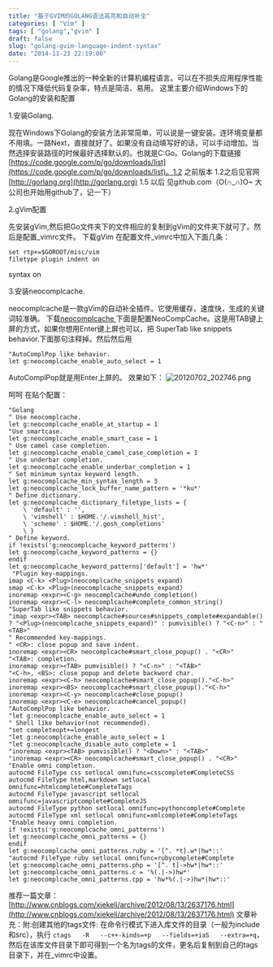```yaml
---
title: "基于GVIM的GOLANG语法高亮和自动补全"
categories: [ "Vim" ]
tags: [ "golang","gvim" ]
draft: false
slug: "golang-gvim-language-indent-syntax"
date: "2014-11-23 22:19:00"
---
```


Golang是Google推出的一种全新的计算机编程语言。可以在不损失应用程序性能的情况下降低代码复杂率，特点是简洁、易用。
这里主要介绍Windows下的Golang的安装和配置

1.安装Golang.


<!--more-->


现在Windows下Golang的安装方法非常简单，可以说是一键安装。连环境变量都不用填。一路Next，直接就好了。如果没有自动填写好的话，可以手动增加。当然选择安装路径的时候最好选择默认的。也就是C:Go。Golang的下载链接[https://code.google.com/p/go/downloads/list](https://code.google.com/p/go/downloads/list)。1.2 之前版本
1.2之后见官网 [http://gorlang.org](http://gorlang.org)
1.5 以后 见github.com（O(∩_∩)O~ 大公司也开始用github了，记一下）

2.gVim配置

先安装gVim,然后把Go文件夹下的文件相应的复制到gVim的文件夹下就可了。然后是配置_vimrc文件。
下载gVim
在配置文件_vimrc中加入下面几条：

    set rtp+=$GOROOT/misc/vim
    filetype plugin indent on

syntax on

3.安装neocomplcache.

neocomplcache是一款gVim的自动补全插件。它使用缓存，速度快，生成的关键词较准确。
下载[neocomplcache ](http://www.vim.org/scripts/download_script.php?src_id=20093)
下面是配置NeoCompCache。这是用TAB键上屏的方式，如果你想用Enter键上屏也可以，把   SuperTab like snippets behavior.下面那句注释掉。然后然后用

    "AutoComplPop like behavior.
    let g:neocomplcache_enable_auto_select = 1

AutoComplPop就是用Enter上屏的。
效果如下：
![20120702_202746.png][1]

 呵呵 在贴个配置：

    "Golang
    " Use neocomplcache.
    let g:neocomplcache_enable_at_startup = 1
    "Use smartcase.
    let g:neocomplcache_enable_smart_case = 1
    " Use camel case completion.
    let g:neocomplcache_enable_camel_case_completion = 1
    " Use underbar completion.
    let g:neocomplcache_enable_underbar_completion = 1
    " Set minimum syntax keyword length.
    let g:neocomplcache_min_syntax_length = 3
    let g:neocomplcache_lock_buffer_name_pattern = '*ku*'
    " Define dictionary. 
    let g:neocomplcache_dictionary_filetype_lists = { 
        \ 'default' : '', 
        \ 'vimshell' : $HOME.'/.vimshell_hist', 
        \ 'scheme' : $HOME.'/.gosh_completions' 
        \ } 
    " Define keyword.
    if !exists('g:neocomplcache_keyword_patterns')
    let g:neocomplcache_keyword_patterns = {}
    endif
    let g:neocomplcache_keyword_patterns['default'] = 'hw*'
     "Plugin key-mappings.
    imap <C-k> <Plug>(neocomplcache_snippets_expand)
    smap <C-k> <Plug>(neocomplcache_snippets_expand)
    inoremap <expr><C-g> neocomplcache#undo_completion()
    inoremap <expr><C-l> neocomplcache#complete_common_string()
    "SuperTab like snippets behavior.
    "imap <expr><TAB> neocomplcache#sources#snippets_complete#expandable() ? "<Plug>(neocomplcache_snippets_expand)" : pumvisible() ? "<C-n>" : "<TAB>"
    " Recommended key-mappings.
    " <CR>: close popup and save indent.
    inoremap <expr><CR> neocomplcache#smart_close_popup() . "<CR>"
    "<TAB>: completion.
    inoremap <expr><TAB> pumvisible() ? "<C-n>" : "<TAB>"
    "<C-h>, <BS>: close popup and delete backword char.
    inoremap <expr><C-h> neocomplcache#smart_close_popup()."<C-h>"
    inoremap <expr><BS> neocomplcache#smart_close_popup()."<C-h>"
    inoremap <expr><C-y> neocomplcache#close_popup()
    inoremap <expr><C-e> neocomplcache#cancel_popup()
    "AutoComplPop like behavior.
    "let g:neocomplcache_enable_auto_select = 1
    " Shell like behavior(not recommended).
    "set completeopt+=longest
    "let g:neocomplcache_enable_auto_select = 1
    "let g:neocomplcache_disable_auto_complete = 1
    "inoremap <expr><TAB> pumvisible() ? "<Down>" : "<TAB>"
    "inoremap <expr><CR> neocomplcache#smart_close_popup() . "<CR>"
    "Enable omni completion.
    autocmd FileType css setlocal omnifunc=csscomplete#CompleteCSS
    autocmd FileType html,markdown setlocal omnifunc=htmlcomplete#CompleteTags
    autocmd FileType javascript setlocal omnifunc=javascriptcomplete#CompleteJS
    autocmd FileType python setlocal omnifunc=pythoncomplete#Complete
    autocmd FileType xml setlocal omnifunc=xmlcomplete#CompleteTags
    "Enable heavy omni completion.
    if !exists('g:neocomplcache_omni_patterns')
    let g:neocomplcache_omni_patterns = {}
    endif
    let g:neocomplcache_omni_patterns.ruby = '[^. *t].w*|hw*::'
    "autocmd FileType ruby setlocal omnifunc=rubycomplete#Complete
    let g:neocomplcache_omni_patterns.php = '[^. t]->hw*|hw*::'
    let g:neocomplcache_omni_patterns.c = '%(.|->)hw*'
    let g:neocomplcache_omni_patterns.cpp = 'hw*%(.|->)hw*|hw*::'

推荐一篇文章：[http://www.cnblogs.com/xiekeli/archive/2012/08/13/2637176.html](http://www.cnblogs.com/xiekeli/archive/2012/08/13/2637176.html)
文章补充：附:创建其他的tags文件: 
在命令行模式下进入库文件的目录（一般为include和src），执行
`ctags   -R   --c++-kinds=+p   --fields=+iaS   --extra=+q`，然后在该库文件目录下即可得到一个名为tags的文件，更名后复制到自己的tags目录下，并在_vimrc中设置。


  [1]: https://imgs.gnux.cn/usr/uploads/2014/11/908736786.png